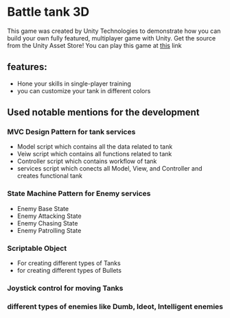 # Battle tank 3D
This game was created by Unity Technologies to demonstrate how you can build your own fully featured, multiplayer game with Unity. Get the source from the Unity Asset Store!
You can play this game at [this](https://shashi120992gmailcom.itch.io/battle-tank) link

## features:
* Hone your skills in single-player training
* you can customize your tank in different colors

## Used notable mentions for the development
### MVC Design Pattern for tank services
  * Model script which contains all the data related to tank
  * Veiw script which contains all functions related to tank
  * Controller script which contains workflow of tank
  * services script which conects all Model, View, and Controller and creates functional tank
### State Machine Pattern for Enemy services
* Enemy Base State
* Enemy Attacking State
* Enemy Chasing State
* Enemy Patrolling State
### Scriptable Object
* For creating different types of Tanks
* for creating different types of Bullets
### Joystick control for moving Tanks
### different types of enemies like Dumb, Ideot, Intelligent enemies

